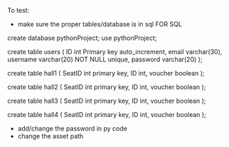 To test: 
- make sure the proper tables/database is in sql
FOR SQL 

create database pythonProject;
use pythonProject;

create table users 
(
	ID int Primary key auto_increment,
	email varchar(30),
	username varchar(20) NOT NULL unique,
	password varchar(20)
);

create table hall1
(
	SeatID int primary key,
    	ID int,
    	voucher boolean
);

create table hall2
(
	SeatID int primary key,
    	ID int,
    	voucher boolean
);

create table hall3
(
	SeatID int primary key,
    	ID int,
    	voucher boolean
);

create table hall4
(
	SeatID int primary key,
    	ID int,
    	voucher boolean
);

- add/change the password in py code
- change the asset path 
